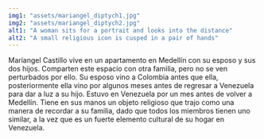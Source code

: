 ```yaml
---
img1: "assets/mariangel_diptych1.jpg"
img2: "assets/mariangel_diptych2.jpg"
alt1: "A woman sits for a portrait and looks into the distance"
alt2: "A small religious icon is cusped in a pair of hands" 
---
```

Maríangel Castillo vive en un apartamento en Medellín con su esposo y sus dos hijos. Comparten este espacio con otra familia, pero no se ven perturbados por ello. Su esposo vino a Colombia antes que ella, posteriormente ella vino por algunos meses antes de regresar a Venezuela para dar a luz a su hijo. Estuvo en Venezuela por un mes antes de volver a Medellín. Tiene en sus manos un objeto religioso que trajo como una manera de recordar a su familia, dado que todos los miembros tienen uno similar, a la vez que es un fuerte elemento cultural de su hogar en Venezuela.
